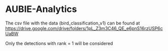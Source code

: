 # AUBIE-Analytics
The csv file with the data (bird_classification_v1) can be found at
https://drive.google.com/drive/folders/1pL_Z3m3C46_QE_e6pnS16rzUSP6cUaBW


Only the detections with rank = 1 will be considered
